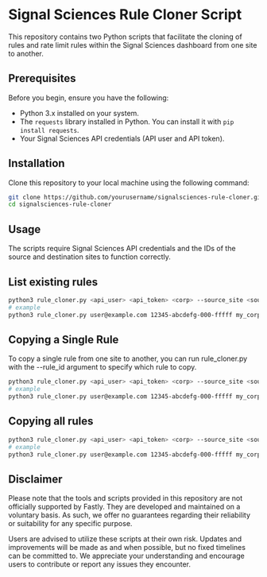 # Signal Sciences Rule Cloner Script

This repository contains two Python scripts that facilitate the cloning of rules and rate limit rules within the Signal Sciences dashboard from one site to another.

## Prerequisites

Before you begin, ensure you have the following:

- Python 3.x installed on your system.
- The `requests` library installed in Python. You can install it with `pip install requests`.
- Your Signal Sciences API credentials (API user and API token).

## Installation

Clone this repository to your local machine using the following command:

```bash
git clone https://github.com/yourusername/signalsciences-rule-cloner.git
cd signalsciences-rule-cloner
```
## Usage
The scripts require Signal Sciences API credentials and the IDs of the source and destination sites to function correctly.

## List existing rules

```bash
python3 rule_cloner.py <api_user> <api_token> <corp> --source_site <source_site_id> --destination_site <destination_site_id> --show_rules
# example 
python3 rule_cloner.py user@example.com 12345-abcdefg-000-fffff my_corp --source_site staging --destination_site production --show_rules
```


## Copying a Single Rule
To copy a single rule from one site to another, you can run rule_cloner.py with the --rule_id argument to specify which rule to copy.

```bash
python3 rule_cloner.py <api_user> <api_token> <corp> --source_site <source_site_id> --destination_site <destination_site_id> --rule_id <rule_id>
# example
python3 rule_cloner.py user@example.com 12345-abcdefg-000-fffff my_corp --source_site staging --destination_site production --rule_id 699effd2lop3daf55

```

## Copying all rules

```bash
python3 rule_cloner.py <api_user> <api_token> <corp> --source_site <source_site_id> --destination_site <destination_site_id>
# example
python3 rule_cloner.py user@example.com 12345-abcdefg-000-fffff my_corp --source_site staging --destination_site production
```
## Disclaimer
Please note that the tools and scripts provided in this repository are not officially supported by Fastly. They are developed and maintained on a voluntary basis. 
As such, we offer no guarantees regarding their reliability or suitability for any specific purpose.

Users are advised to utilize these scripts at their own risk. Updates and improvements will be made as and when possible, but no fixed timelines can be committed to. 
We appreciate your understanding and encourage users to contribute or report any issues they encounter.
